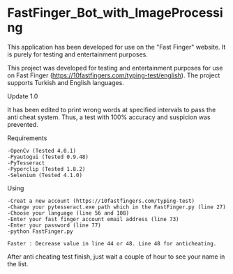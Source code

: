 # FastFinger_Bot_with_ImageProcessing
This application has been developed for use on the "Fast Finger" website. It is purely for testing and entertainment purposes. 

This project was developed for testing and entertainment purposes for use on Fast Finger (https://10fastfingers.com/typing-test/english). 
The project supports Turkish and English languages. 

Update 1.0

It has been edited to print wrong words at specified intervals to pass the anti cheat system. Thus, a test with 100% accuracy and suspicion was prevented.

Requirements
    
    -OpenCv (Tested 4.0.1)
    -Pyautogui (Tested 0.9.48)
    -PyTesseract
    -Pyperclip (Tested 1.8.2)
    -Selenium (Tested 4.1.0)

Using

    -Creat a new account (https://10fastfingers.com/typing-test)
    -Change your pytesseract.exe path which in the FastFinger.py (line 27)
    -Choose your language (line 56 and 108)
    -Enter your fast finger account email address (line 73)
    -Enter your password (line 77)
    -python FastFinger.py
    
    Faster : Decrease value in line 44 or 48. Line 48 for anticheating. 

After anti cheating test finish, just wait a couple of hour to see your name in the list.
    
    


